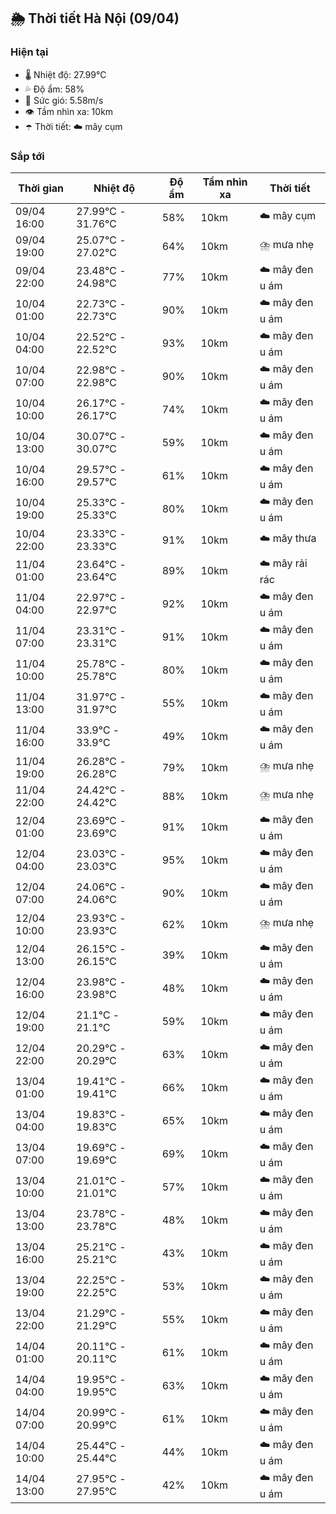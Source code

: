 ## 🌦️ Thời tiết Hà Nội (09/04)

### Hiện tại

- 🌡️ Nhiệt độ: 27.99℃
- 💦 Độ ẩm: 58%
- 💨 Sức gió: 5.58m/s
- 👁️ Tầm nhìn xa: 10km
- ☂️ Thời tiết: ☁️ mây cụm

### Sắp tới

| Thời gian | Nhiệt độ | Độ ẩm | Tầm nhìn xa | Thời tiết |
| --- | --- | --- | --- | --- |
| 09/04 16:00 | 27.99℃ - 31.76℃ | 58% | 10km | ☁️ mây cụm |
| 09/04 19:00 | 25.07℃ - 27.02℃ | 64% | 10km | ⛈️ mưa nhẹ |
| 09/04 22:00 | 23.48℃ - 24.98℃ | 77% | 10km | ☁️ mây đen u ám |
| 10/04 01:00 | 22.73℃ - 22.73℃ | 90% | 10km | ☁️ mây đen u ám |
| 10/04 04:00 | 22.52℃ - 22.52℃ | 93% | 10km | ☁️ mây đen u ám |
| 10/04 07:00 | 22.98℃ - 22.98℃ | 90% | 10km | ☁️ mây đen u ám |
| 10/04 10:00 | 26.17℃ - 26.17℃ | 74% | 10km | ☁️ mây đen u ám |
| 10/04 13:00 | 30.07℃ - 30.07℃ | 59% | 10km | ☁️ mây đen u ám |
| 10/04 16:00 | 29.57℃ - 29.57℃ | 61% | 10km | ☁️ mây đen u ám |
| 10/04 19:00 | 25.33℃ - 25.33℃ | 80% | 10km | ☁️ mây đen u ám |
| 10/04 22:00 | 23.33℃ - 23.33℃ | 91% | 10km | ☁️ mây thưa |
| 11/04 01:00 | 23.64℃ - 23.64℃ | 89% | 10km | ☁️ mây rải rác |
| 11/04 04:00 | 22.97℃ - 22.97℃ | 92% | 10km | ☁️ mây đen u ám |
| 11/04 07:00 | 23.31℃ - 23.31℃ | 91% | 10km | ☁️ mây đen u ám |
| 11/04 10:00 | 25.78℃ - 25.78℃ | 80% | 10km | ☁️ mây đen u ám |
| 11/04 13:00 | 31.97℃ - 31.97℃ | 55% | 10km | ☁️ mây đen u ám |
| 11/04 16:00 | 33.9℃ - 33.9℃ | 49% | 10km | ☁️ mây đen u ám |
| 11/04 19:00 | 26.28℃ - 26.28℃ | 79% | 10km | ⛈️ mưa nhẹ |
| 11/04 22:00 | 24.42℃ - 24.42℃ | 88% | 10km | ⛈️ mưa nhẹ |
| 12/04 01:00 | 23.69℃ - 23.69℃ | 91% | 10km | ☁️ mây đen u ám |
| 12/04 04:00 | 23.03℃ - 23.03℃ | 95% | 10km | ☁️ mây đen u ám |
| 12/04 07:00 | 24.06℃ - 24.06℃ | 90% | 10km | ☁️ mây đen u ám |
| 12/04 10:00 | 23.93℃ - 23.93℃ | 62% | 10km | ⛈️ mưa nhẹ |
| 12/04 13:00 | 26.15℃ - 26.15℃ | 39% | 10km | ☁️ mây đen u ám |
| 12/04 16:00 | 23.98℃ - 23.98℃ | 48% | 10km | ☁️ mây đen u ám |
| 12/04 19:00 | 21.1℃ - 21.1℃ | 59% | 10km | ☁️ mây đen u ám |
| 12/04 22:00 | 20.29℃ - 20.29℃ | 63% | 10km | ☁️ mây đen u ám |
| 13/04 01:00 | 19.41℃ - 19.41℃ | 66% | 10km | ☁️ mây đen u ám |
| 13/04 04:00 | 19.83℃ - 19.83℃ | 65% | 10km | ☁️ mây đen u ám |
| 13/04 07:00 | 19.69℃ - 19.69℃ | 69% | 10km | ☁️ mây đen u ám |
| 13/04 10:00 | 21.01℃ - 21.01℃ | 57% | 10km | ☁️ mây đen u ám |
| 13/04 13:00 | 23.78℃ - 23.78℃ | 48% | 10km | ☁️ mây đen u ám |
| 13/04 16:00 | 25.21℃ - 25.21℃ | 43% | 10km | ☁️ mây đen u ám |
| 13/04 19:00 | 22.25℃ - 22.25℃ | 53% | 10km | ☁️ mây đen u ám |
| 13/04 22:00 | 21.29℃ - 21.29℃ | 55% | 10km | ☁️ mây đen u ám |
| 14/04 01:00 | 20.11℃ - 20.11℃ | 61% | 10km | ☁️ mây đen u ám |
| 14/04 04:00 | 19.95℃ - 19.95℃ | 63% | 10km | ☁️ mây đen u ám |
| 14/04 07:00 | 20.99℃ - 20.99℃ | 61% | 10km | ☁️ mây đen u ám |
| 14/04 10:00 | 25.44℃ - 25.44℃ | 44% | 10km | ☁️ mây đen u ám |
| 14/04 13:00 | 27.95℃ - 27.95℃ | 42% | 10km | ☁️ mây đen u ám |
